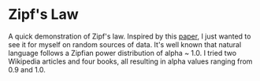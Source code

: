 # Zipf's Law

A quick demonstration of Zipf's law. Inspired by this [paper](https://arxiv.org/pdf/2205.05055), I just wanted to see it for myself on random sources of data. It's well known that natural language follows a Zipfian power distribution of alpha ~ 1.0. I tried two Wikipedia articles and four books, all resulting in alpha values ranging from 0.9 and 1.0. 
